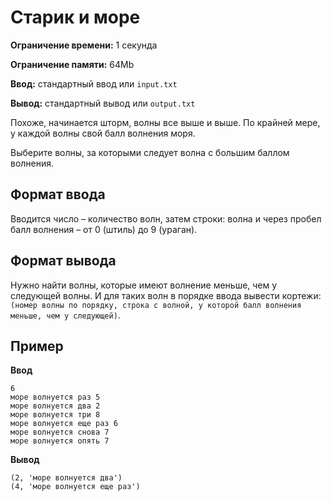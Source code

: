 # Старик и море

**Ограничение времени:** 1 секунда

**Ограничение памяти:** 64Mb

**Ввод:** стандартный ввод или `input.txt`

**Вывод:** стандартный вывод или `output.txt`

Похоже, начинается шторм, волны все выше и выше. По крайней мере, у каждой волны свой балл волнения моря.

Выберите волны, за которыми следует волна с большим баллом волнения.

## Формат ввода

Вводится число – количество волн, затем строки: волна и через пробел балл волнения – от 0 (штиль) до 9 (ураган).

## Формат вывода

Нужно найти волны, которые имеют волнение меньше, чем у следующей волны. И для таких волн в порядке ввода вывести кортежи:
`(номер волны по порядку, строка с волной, у которой балл волнения меньше, чем у следующей)`.

## Пример

**Ввод**
```
6
море волнуется раз 5
море волнуется два 2
море волнуется три 8
море волнуется еще раз 6
море волнуется снова 7
море волнуется опять 7
```

**Вывод**
```
(2, 'море волнуется два')
(4, 'море волнуется еще раз')